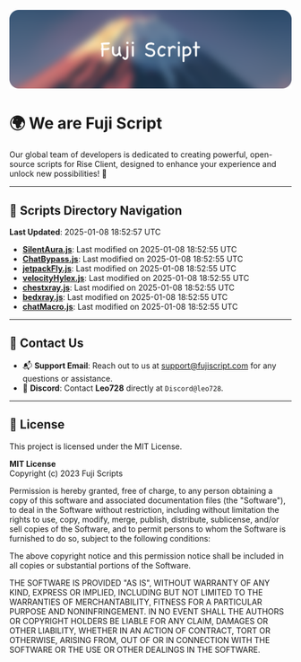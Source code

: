 ![Banner](.github/b.webp)

# 🌍 **We are Fuji Script**

Our global team of developers is dedicated to creating powerful, open-source scripts for Rise Client, designed to enhance your experience and unlock new possibilities! 🌟

---
<!-- SCRIPTS_NAVIGATION_START -->
## 📂 **Scripts Directory Navigation**

**Last Updated**: 2025-01-08 18:52:57 UTC

- **[SilentAura.js](scripts/SilentAura.js)**: Last modified on 2025-01-08 18:52:55 UTC
- **[ChatBypass.js](scripts/ChatBypass.js)**: Last modified on 2025-01-08 18:52:55 UTC
- **[jetpackFly.js](scripts/jetpackFly.js)**: Last modified on 2025-01-08 18:52:55 UTC
- **[velocityHylex.js](scripts/velocityHylex.js)**: Last modified on 2025-01-08 18:52:55 UTC
- **[chestxray.js](scripts/chestxray.js)**: Last modified on 2025-01-08 18:52:55 UTC
- **[bedxray.js](scripts/bedxray.js)**: Last modified on 2025-01-08 18:52:55 UTC
- **[chatMacro.js](scripts/chatMacro.js)**: Last modified on 2025-01-08 18:52:55 UTC

<!-- SCRIPTS_NAVIGATION_END -->

---

## 💬 **Contact Us**  
- 📬 **Support Email**: Reach out to us at [support@fujiscript.com](mailto:support@fujiscript.com) for any questions or assistance.  
- 💬 **Discord**: Contact **Leo728** directly at `Discord@leo728`.

---

## 📜 **License**

This project is licensed under the MIT License.  

**MIT License**  
Copyright (c) 2023 Fuji Scripts  

Permission is hereby granted, free of charge, to any person obtaining a copy of this software and associated documentation files (the "Software"), to deal in the Software without restriction, including without limitation the rights to use, copy, modify, merge, publish, distribute, sublicense, and/or sell copies of the Software, and to permit persons to whom the Software is furnished to do so, subject to the following conditions:  

The above copyright notice and this permission notice shall be included in all copies or substantial portions of the Software.  

THE SOFTWARE IS PROVIDED "AS IS", WITHOUT WARRANTY OF ANY KIND, EXPRESS OR IMPLIED, INCLUDING BUT NOT LIMITED TO THE WARRANTIES OF MERCHANTABILITY, FITNESS FOR A PARTICULAR PURPOSE AND NONINFRINGEMENT. IN NO EVENT SHALL THE AUTHORS OR COPYRIGHT HOLDERS BE LIABLE FOR ANY CLAIM, DAMAGES OR OTHER LIABILITY, WHETHER IN AN ACTION OF CONTRACT, TORT OR OTHERWISE, ARISING FROM, OUT OF OR IN CONNECTION WITH THE SOFTWARE OR THE USE OR OTHER DEALINGS IN THE SOFTWARE.  
